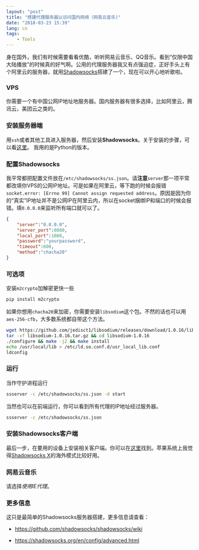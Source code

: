 ```yaml
---
layout: "post"
title: "搭建代理服务器以访问国内网络（网易云音乐)"
date: "2018-03-23 15:39"
lang: cn
tags:
    - Tools
---
```


身在国外，我们有时候需要看看优酷，听听网易云音乐、QQ音乐。看到“仅限中国大陆播放”的时候真的好气啊。公用的代理服务器我又有点强迫症，正好手头上有个阿里云的服务器，就用[Shadowsocks](https://shadowsocks.org/en/index.html)搭建了一个，现在可以开心地听歌啦。

### VPS
你需要一个有中国公网IP地址地服务器。国内服务器有很多选择，比如阿里云，腾讯云，美团云之类的。

### 安装服务器端
用`ssh`或者其他工具进入服务器，然后安装**Shadowsocks**。关于安装的步骤，可以看[这里](https://shadowsocks.org/en/download/servers.html)。 我用的是Python的版本。

### 配置Shadowsocks
我平常都把配置文件放在`/etc/shadowsocks/ss.json`。请**注意**`server`那一项平常都改填你VPS的公网IP地址。可是如果在阿里云，等下跑的时候会报错`socket.error: [Errno 99] Cannot assign requested address`。原因是因为你的“真实”IP地址并不是公网IP在阿里云内，所以在socket捆绑IP和端口的时候会报错。填`0.0.0.0`来监听所有端口就可以了。

```json
{
	"server":"0.0.0.0",
	"server_port":8080,
	"local_port":1080,
	"password":"yourpassword",
	"timeout":600,
	"method":"chacha20"
}
```

### 可选项
安装`m2crypto`加解密更快一些

```bash
pip install m2crypto
```

如果你想用`chacha20`来加密，你需要安装`libsodium`这个包。不然的话也可以用`aes-256-cfb`，大多数系统都自带这个方法。

```bash
wget https://github.com/jedisct1/libsodium/releases/download/1.0.16/libsodium-1.0.16.tar.gz
tar -xf libsodium-1.0.16.tar.gz && cd libsodium-1.0.16
./configure && make -j2 && make install
echo /usr/local/lib > /etc/ld.so.conf.d/usr_local_lib.conf
ldconfig
```

### 运行
当作守护进程运行

```bash
ssserver -c /etc/shadowsocks/ss.json -d start
```

当然也可以在前端运行，你可以看到所有代理的IP地址经过服务器。

```bash
ssserver -c /etc/shadowsocks/ss.json
```

### 安装Shadowsocks客户端
最后一步，在要用的设备上安装相关客户端。你可以在[这里](https://shadowsocks.org/en/download/clients.html)找到。苹果系统上我觉得[Shadowsocks X](https://github.com/yangfeicheung/Shadowsocks-X)的海外模式比较好用。


### 网易云音乐
请选择*使用IE代理*。

### 更多信息

这只是最简单的Shadowsocks服务器搭建，更多信息请查看：

- https://github.com/shadowsocks/shadowsocks/wiki

- https://shadowsocks.org/en/config/advanced.html



<br/>
<br/>